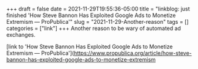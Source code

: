 +++draft = falsedate = 2021-11-29T19:55:36-05:00title = "linkblog: just finished 'How Steve Bannon Has Exploited Google Ads to Monetize Extremism — ProPublica'"slug = "2021-11-29-Another-reason"tags = []categories = ["link"]+++Another reason to be wary of automated ad exchanges. [link to 'How Steve Bannon Has Exploited Google Ads to Monetize Extremism — ProPublica'](https://www.propublica.org/article/how-steve-bannon-has-exploited-google-ads-to-monetize-extremism